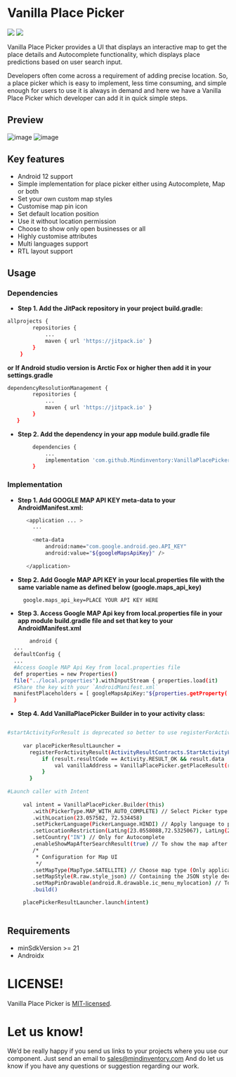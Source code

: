 # Vanilla Place Picker
[![](https://jitpack.io/v/Mindinventory/VanillaPlacePicker.svg)](https://jitpack.io/#Mindinventory/VanillaPlacePicker) ![](https://img.shields.io/github/license/mindinventory/VanillaPlacePicker)

Vanilla Place Picker provides a UI that displays an interactive map to get the place details and Autocomplete functionality, which displays place predictions based on user search input.

Developers often come across a requirement of adding precise location. So, a place picker which is easy to implement, less time consuming, and simple enough for users to use it is always in demand and here we have a Vanilla Place Picker which developer can add it in quick simple steps.

## Preview
![image](/media/vanillaplacepicker-autocomplete.gif) ![image](/media/vanillaplacepicker-map.gif)

## Key features
* Android 12 support
* Simple implementation for place picker either using Autocomplete, Map or both
* Set your own custom map styles
* Customise map pin icon
* Set default location position
* Use it without location permission
* Choose to show only open businesses or all
* Highly customise attributes
* Multi languages support
* RTL layout support

## Usage
### Dependencies

- **Step 1. Add the JitPack repository in your project build.gradle:**
```bash
allprojects {
	    repositories {
		    ...
		    maven { url 'https://jitpack.io' }
	    }
    }
```
**or**
**If Android studio version is Arctic Fox or higher then add it in your settings.gradle**

```bash
dependencyResolutionManagement {
  		repositories {
       		...
       		maven { url 'https://jitpack.io' }
   		}
   }
``` 
- **Step 2. Add the dependency in your app module build.gradle file**
```bash
        dependencies {
            ...
            implementation 'com.github.Mindinventory:VanillaPlacePicker:X.X.X'
        }
``` 

### Implementation
- **Step 1. Add GOOGLE MAP API KEY meta-data to your AndroidManifest.xml:**

```bash
      <application ... >
        ...
        
        <meta-data
            android:name="com.google.android.geo.API_KEY"
            android:value="${googleMapsApiKey}" />
        
      </application>
``` 

- **Step 2. Add Google MAP API KEY in your local.properties file with the same variable name as defined below (google.maps_api_key)**
```bash
     google.maps_api_key=PLACE YOUR API KEY HERE
``` 

- **Step 3. Access Google MAP Api key from local.properties file in your app module build.gradle file and set that key to your AndroidManifest.xml**
```bash
       android {
  ...
  defaultConfig {
  ...
  #Access Google MAP Api Key from local.properties file 
  def properties = new Properties()
  file("../local.properties").withInputStream { properties.load(it)
  #Share the key with your `AndroidManifest.xml`
  manifestPlaceholders = [ googleMapsApiKey:"${properties.getProperty('google.maps_api_key')}"]
  }
``` 

- **Step 4. Add VanillaPlacePicker Builder in to your activity class:**
```bash

#startActivityForResult is deprecated so better to use registerForActivityResult
       
     var placePickerResultLauncher =
       registerForActivityResult(ActivityResultContracts.StartActivityForResult()) { result ->
           if (result.resultCode == Activity.RESULT_OK && result.data != null) {
               val vanillaAddress = VanillaPlacePicker.getPlaceResult(result.data)
           }
       }
       
#Launch caller with Intent
        
     val intent = VanillaPlacePicker.Builder(this)
        .with(PickerType.MAP_WITH_AUTO_COMPLETE) // Select Picker type to enable autocompelte, map or both
        .withLocation(23.057582, 72.534458)
        .setPickerLanguage(PickerLanguage.HINDI) // Apply language to picker
        .setLocationRestriction(LatLng(23.0558088,72.5325067), LatLng(23.0587592,72.5357321)) // Restrict location bounds in map and autocomplete
        .setCountry("IN") // Only for Autocomplete
        .enableShowMapAfterSearchResult(true) // To show the map after selecting the place from place picker only for PickerType.MAP_WITH_AUTO_C
        /*
         * Configuration for Map UI
         */
        .setMapType(MapType.SATELLITE) // Choose map type (Only applicable for map screen) 
        .setMapStyle(R.raw.style_json) // Containing the JSON style declaration for night-mode styling
        .setMapPinDrawable(android.R.drawable.ic_menu_mylocation) // To give custom pin image for map marker
        .build()

     placePickerResultLauncher.launch(intent)
                  
``` 
    
## Requirements

* minSdkVersion >= 21
* Androidx

# LICENSE!

Vanilla Place Picker is [MIT-licensed](/LICENSE).

# Let us know!
We’d be really happy if you send us links to your projects where you use our component. Just send an email to sales@mindinventory.com And do let us know if you have any questions or suggestion regarding our work.
